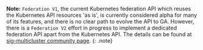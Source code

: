 **Note:** `Federation V1`, the current Kubernetes federation API which reuses the Kubernetes API 
resources 'as is', is currently considered alpha for many of its features, and there is no clear
path to evolve the API to GA. However, there is a `Federation V2` effort in progress to implement
a dedicated federation API apart from the Kubernetes API. The details can be found at
[sig-multicluster community page](https://github.com/kubernetes/community/tree/master/sig-multicluster).
{: .note}

